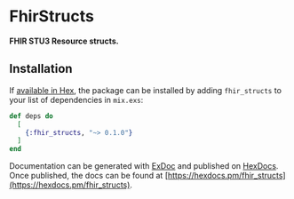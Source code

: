 # FhirStructs

**FHIR STU3 Resource structs.**

## Installation

If [available in Hex](https://hex.pm/docs/publish), the package can be installed
by adding `fhir_structs` to your list of dependencies in `mix.exs`:

```elixir
def deps do
  [
    {:fhir_structs, "~> 0.1.0"}
  ]
end
```

Documentation can be generated with [ExDoc](https://github.com/elixir-lang/ex_doc)
and published on [HexDocs](https://hexdocs.pm). Once published, the docs can
be found at [https://hexdocs.pm/fhir_structs](https://hexdocs.pm/fhir_structs).


